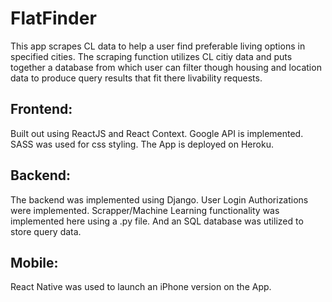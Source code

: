 # FlatFinder
This app scrapes CL data to help a user find preferable living options in specified cities. The scraping function utilizes CL citiy data and puts together a database from which user can filter though housing and location data to produce query results that fit there livability requests. 

## Frontend: 
Built out using ReactJS and React Context. Google API is implemented. SASS was used for css styling. The App is deployed on Heroku. 

## Backend: 
The backend was implemented using Django. User Login Authorizations were implemented. Scrapper/Machine Learning functionality was implemented here using a .py file. And an SQL database was utilized to store query data. 
 
## Mobile: 
React Native was used to launch an iPhone version on the App. 
